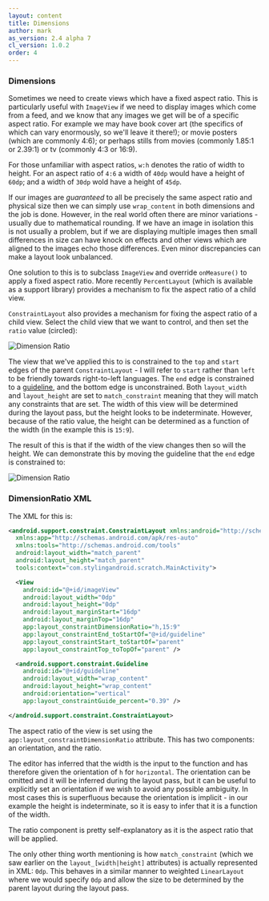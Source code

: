 ```yaml
---
layout: content
title: Dimensions
author: mark
as_version: 2.4 alpha 7
cl_version: 1.0.2
order: 4
---
```

### Dimensions

Sometimes we need to create views which have a fixed aspect ratio. This is particularly useful with `ImageView` if we need to display images which come from a feed, and we know that any images we get will be of a specific aspect ratio. For example we may have book cover art (the specifics of which can vary enormously, so we'll leave it there!); or movie posters (which are commonly 4:6); or perhaps stills from movies (commonly 1.85:1 or 2.39:1) or tv (commonly 4:3 or 16:9). 

For those unfamiliar with aspect ratios, `w:h` denotes the ratio of width to height. For an aspect ratio of `4:6` a width of `40dp` would have a height of `60dp`; and a width of `30dp` wold have a height of `45dp`.

If our images are _guaranteed_ to all be precisely the same aspect ratio and physical size then we can simply use `wrap_content` in both dimensions and the job is done. However, in the real world often there are minor variations - usually due to mathematical rounding. If we have an image in isolation this is not usually a problem, but if we are displaying multiple images then small differences in size can have knock on effects and other views which are aligned to the images echo those differences. Even minor discrepancies can make a layout look unbalanced.

One solution to this is to subclass `ImageView` and override `onMeasure()` to apply a fixed aspect ratio. More recently `PercentLayout` (which is available as a support library) provides a mechanism to fix the aspect ratio of a child view.
 
 `ConstraintLayout` also provides a mechanism for fixing the aspect ratio of a child view. Select the child view that we want to control, and then set the `ratio` value (circled):
 
 ![Dimension Ratio](../assets/images/basics/dimension_create.png)
 
 The view that we've applied this to is constrained to the `top` and `start` edges of the parent `ConstraintLayout` - I will refer to `start` rather than `left` to be friendly towards right-to-left languages. The `end` edge is constrained to a [guideline](guidelines.html), and the bottom edge is unconstrained. Both `layout_width` and `layout_height` are set to `match_constraint` meaning that they will match any constraints that are set. The width of this view will be determined during the layout pass, but the height looks to be indeterminate. However, because of the ratio value, the height can be determined as a function of the width (in the example this is `15:9`).
 
 The result of this is that if the width of the view changes then so will the height. We can demonstrate this by moving the guideline that the `end` edge is constrained to:
 
![Dimension Ratio](../assets/images/basics/dimension_adjust.gif)
  
### DimensionRatio XML
  
  The XML for this is:
  
  ```xml
  <android.support.constraint.ConstraintLayout xmlns:android="http://schemas.android.com/apk/res/android"
    xmlns:app="http://schemas.android.com/apk/res-auto"
    xmlns:tools="http://schemas.android.com/tools"
    android:layout_width="match_parent"
    android:layout_height="match_parent"
    tools:context="com.stylingandroid.scratch.MainActivity">
  
    <View
      android:id="@+id/imageView"
      android:layout_width="0dp"
      android:layout_height="0dp"
      android:layout_marginStart="16dp"
      android:layout_marginTop="16dp"
      app:layout_constraintDimensionRatio="h,15:9"
      app:layout_constraintEnd_toStartOf="@+id/guideline"
      app:layout_constraintStart_toStartOf="parent"
      app:layout_constraintTop_toTopOf="parent" />
  
    <android.support.constraint.Guideline
      android:id="@+id/guideline"
      android:layout_width="wrap_content"
      android:layout_height="wrap_content"
      android:orientation="vertical"
      app:layout_constraintGuide_percent="0.39" />
  
  </android.support.constraint.ConstraintLayout>
  ```

The aspect ratio of the view is set using the `app:layout_constraintDimensionRatio` attribute. This has two components: an orientation, and the ratio. 

The editor has inferred that the width is the input to the function and has therefore given the orientation of `h` for `horizontal`. The orientation can be omitted and it will be inferred during the layout pass, but it can be useful to explicitly set an orientation if we wish to avoid any possible ambiguity. In most cases this is superfluous because the orientation is implicit - in our example the height is indeterminate, so it is easy to infer that it is a function of the width.

The ratio component is pretty self-explanatory as it is the aspect ratio that will be applied.

The only other thing worth mentioning is how `match_constraint` (which we saw earlier on the `layout_[width|height]` attributes) is actually represented in XML: `0dp`. This behaves in a similar manner to weighted `LinearLayout` where we would specify `0dp` and allow the size to be determined by the parent layout during the layout pass.
